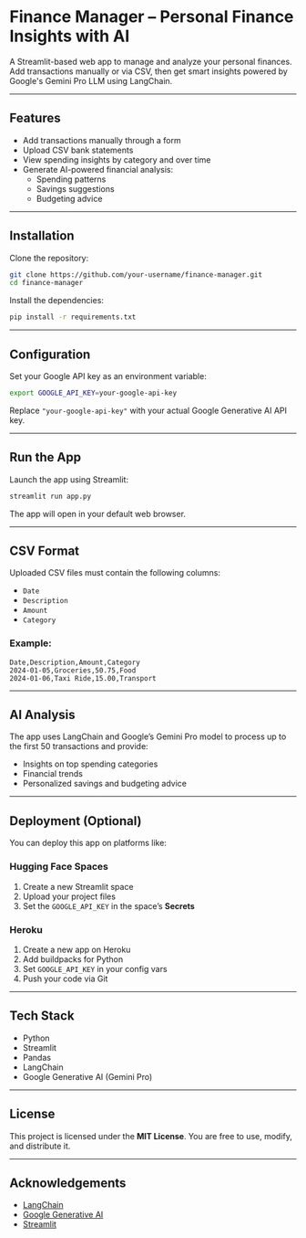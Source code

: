 # Finance Manager – Personal Finance Insights with AI

A Streamlit-based web app to manage and analyze your personal finances. Add transactions manually or via CSV, then get smart insights powered by Google's Gemini Pro LLM using LangChain.

---

## Features

- Add transactions manually through a form
- Upload CSV bank statements
- View spending insights by category and over time
- Generate AI-powered financial analysis:
  - Spending patterns
  - Savings suggestions
  - Budgeting advice

---

## Installation

Clone the repository:

```bash
git clone https://github.com/your-username/finance-manager.git
cd finance-manager
```

Install the dependencies:

```bash
pip install -r requirements.txt
```

---

## Configuration

Set your Google API key as an environment variable:

```bash
export GOOGLE_API_KEY=your-google-api-key
```

Replace `"your-google-api-key"` with your actual Google Generative AI API key.

---

## Run the App

Launch the app using Streamlit:

```bash
streamlit run app.py
```

The app will open in your default web browser.

---

## CSV Format

Uploaded CSV files must contain the following columns:

- `Date`
- `Description`
- `Amount`
- `Category`

### Example:

```csv
Date,Description,Amount,Category
2024-01-05,Groceries,50.75,Food
2024-01-06,Taxi Ride,15.00,Transport
```

---

## AI Analysis

The app uses LangChain and Google’s Gemini Pro model to process up to the first 50 transactions and provide:

- Insights on top spending categories
- Financial trends
- Personalized savings and budgeting advice

---

## Deployment (Optional)

You can deploy this app on platforms like:

### Hugging Face Spaces

1. Create a new Streamlit space
2. Upload your project files
3. Set the `GOOGLE_API_KEY` in the space’s **Secrets**

### Heroku

1. Create a new app on Heroku
2. Add buildpacks for Python
3. Set `GOOGLE_API_KEY` in your config vars
4. Push your code via Git

---

## Tech Stack

- Python
- Streamlit
- Pandas
- LangChain
- Google Generative AI (Gemini Pro)

---

## License

This project is licensed under the **MIT License**. You are free to use, modify, and distribute it.

---

## Acknowledgements

- [LangChain](https://github.com/langchain-ai/langchain)
- [Google Generative AI](https://ai.google/)
- [Streamlit](https://streamlit.io/)
